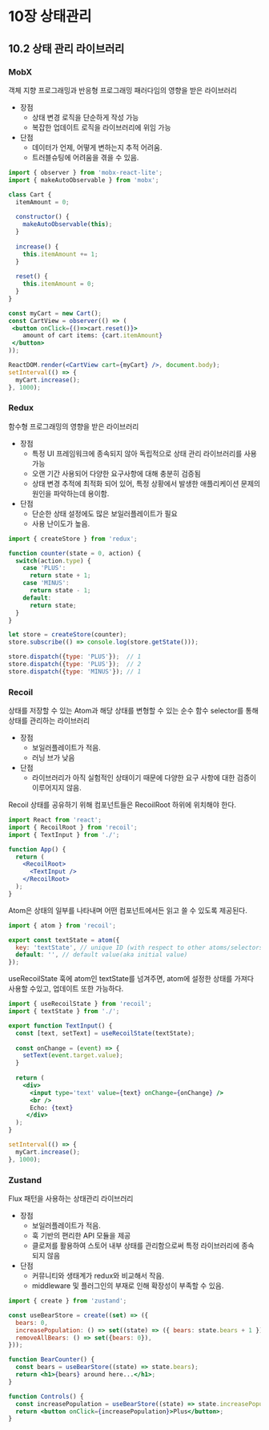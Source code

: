 # 10장 상태관리
## 10.2 상태 관리 라이브러리

### MobX
객체 지향 프로그래밍과 반응형 프로그래밍 패러다임의 영향을 받은 라이브러리
- 장점
  - 상태 변경 로직을 단순하게 작성 가능
  - 복잡한 업데이트 로직을 라이브러리에 위임 가능
- 단점
  - 데이터가 언제, 어떻게 변하는지 추적 어려움.
  - 트러블슈팅에 어려움을 겪을 수 있음.
 
```jsx
import { observer } from 'mobx-react-lite';
import { makeAutoObservable } from 'mobx';

class Cart {
  itemAmount = 0;
  
  constructor() {
    makeAutoObservable(this);
  }
  
  increase() {
    this.itemAmount += 1;
  }
  
  reset() {
    this.itemAmount = 0;
  }
}

const myCart = new Cart();
const CartView = observer(() => (
 <button onClick={()=>cart.reset()}>
    amount of cart items: {cart.itemAmount}
 </button>
));

ReactDOM.render(<CartView cart={myCart} />, document.body);
setInterval(() => {
  myCart.increase();
}, 1000);
```

### Redux
함수형 프로그래밍의 영향을 받은 라이브러리
- 장점
  - 특정 UI 프레임워크에 종속되지 않아 독립적으로 상태 관리 라이브러리를 사용 가능
  - 오랜 기간 사용되어 다양한 요구사항에 대해 충분히 검증됨
  - 상태 변경 추적에 최적화 되어 있어, 특정 상황에서 발생한 애플리케이션 문제의 원인을 파악하는데 용이함.
- 단점
  - 단순한 상태 설정에도 많은 보일러플레이트가 필요
  - 사용 난이도가 높음.
 
```jsx
import { createStore } from 'redux';

function counter(state = 0, action) {
  switch(action.type) {
    case 'PLUS':
      return state + 1;
    case 'MINUS':
      return state - 1;
    default:
      return state;
  }
}

let store = createStore(counter);
store.subscribe(() => console.log(store.getState()));

store.dispatch({type: 'PLUS'});  // 1
store.dispatch({type: 'PLUS'});  // 2
store.dispatch({type: 'MINUS'}); // 1
```

### Recoil
상태를 저장할 수 있는 Atom과 해당 상태를 변형할 수 있는 순수 함수 selector를 통해 상태를 관리하는 라이브러리
- 장점
  - 보일러플레이트가 적음.
  - 러닝 브가 낮음
- 단점
  - 라이브러리가 아직 실험적인 상태이기 때문에 다양한 요구 사항에 대한 검증이 이루어지지 않음.
 
Recoil 상태를 공유하기 위해 컴포넌트들은 RecoilRoot 하위에 위치해야 한다.
```jsx
import React from 'react';
import { RecoilRoot } from 'recoil';
import { TextInput } from './';

function App() {
  return (
    <RecoilRoot>
      <TextInput />
    </RecoilRoot>  
  );
}
```

Atom은 상태의 일부를 나타내며 어떤 컴포넌트에서든 읽고 쓸 수 있도록 제공된다.
```jsx
import { atom } from 'recoil';

export const textState = atom({
  key: 'textState', // unique ID (with respect to other atoms/selectors)
  default: '', // default value(aka initial value)
});
```

useRecoilState 훅에 atom인 textState를 넘겨주면, atom에 설정한 상태를 가져다 사용할 수있고, 업데이트 또한 가능하다.
```jsx
import { useRecoilState } from 'recoil';
import { textState } from './';

export function TextInput() {
  const [text, setText] = useRecoilState(textState);
  
  const onChange = (event) => {
    setText(event.target.value);
  }
  
  return (
    <div>
      <input type='text' value={text} onChange={onChange} />
      <br />
      Echo: {text}
     </div>
  );
}

setInterval(() => {
  myCart.increase();
}, 1000);
```

### Zustand
Flux 패턴을 사용하는 상태관리 라이브러리
- 장점
  - 보일러플레이트가 적음.
  - 훅 기반의 편리한 API 모듈을 제공
  - 클로저를 활용하여 스토어 내부 상태를 관리함으로써 특정 라이브러리에 종속되지 않음
- 단점
  - 커뮤니티와 생태계가 redux와 비교해서 작음.
  - middleware 및 플러그인의 부재로 인해 확장성이 부족할 수 있음.

```jsx
import { create } from 'zustand';

const useBearStore = create((set) => ({
  bears: 0,
  increasePopulation: () => set((state) => ({ bears: state.bears + 1 })),
  removeAllBears: () => set({bears: 0}),
}));

function BearCounter() {
  const bears = useBearStore((state) => state.bears);
  return <h1>{bears} around here...</h1>;
}

function Controls() {
  const increasePopulation = useBearStore((state) => state.increasePopulation);
  return <button onClick={increasePopulation}>Plus</button>;
}
```
